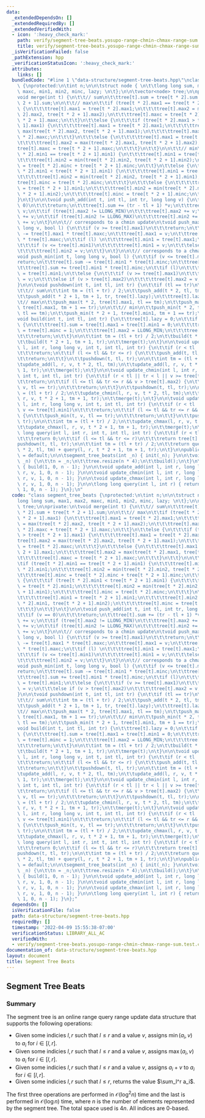 ```yaml
---
data:
  _extendedDependsOn: []
  _extendedRequiredBy: []
  _extendedVerifiedWith:
  - icon: ':heavy_check_mark:'
    path: verify/segment-tree-beats.yosupo-range-chmin-chmax-range-sum.test.cpp
    title: verify/segment-tree-beats.yosupo-range-chmin-chmax-range-sum.test.cpp
  _isVerificationFailed: false
  _pathExtension: hpp
  _verificationStatusIcon: ':heavy_check_mark:'
  attributes:
    links: []
  bundledCode: "#line 1 \"data-structure/segment-tree-beats.hpp\"\nclass segment_tree_beats\
    \ {\nprotected:\n\tint n;\n\n\tstruct node { \n\t\tlong long sum, max1, max2,\
    \ maxc, min1, min2, minc, lazy; \n\t};\n\n\tvector<node> tree;\n\nprivate:\n\t\
    void merge(int t) {\n\t\t// sum\n\t\ttree[t].sum = tree[t * 2].sum + tree[t *\
    \ 2 + 1].sum;\n\n\t\t// max\n\t\tif (tree[t * 2].max1 == tree[t * 2 + 1].max1)\
    \ {\n\t\t\ttree[t].max1 = tree[t * 2].max1;\n\t\t\ttree[t].max2 = max(tree[t *\
    \ 2].max2, tree[t * 2 + 1].max2);\n\t\t\ttree[t].maxc = tree[t * 2].maxc + tree[t\
    \ * 2 + 1].maxc;\n\t\t}\n\t\telse {\n\t\t\tif (tree[t * 2].max1 > tree[t * 2 +\
    \ 1].max1) {\n\t\t\t\ttree[t].max1 = tree[t * 2].max1;\n\t\t\t\ttree[t].max2 =\
    \ max(tree[t * 2].max2, tree[t * 2 + 1].max1);\n\t\t\t\ttree[t].maxc = tree[t\
    \ * 2].maxc;\n\t\t\t}\n\t\t\telse {\n\t\t\t\ttree[t].max1 = tree[t * 2 + 1].max1;\n\
    \t\t\t\ttree[t].max2 = max(tree[t * 2].max1, tree[t * 2 + 1].max2);\n\t\t\t\t\
    tree[t].maxc = tree[t * 2 + 1].maxc;\n\t\t\t}\n\t\t}\n\n\t\t// min\n\t\tif (tree[t\
    \ * 2].min1 == tree[t * 2 + 1].min1) {\n\t\t\ttree[t].min1 = tree[t * 2].min1;\n\
    \t\t\ttree[t].min2 = min(tree[t * 2].min2, tree[t * 2 + 1].min2);\n\t\t\ttree[t].minc\
    \ = tree[t * 2].minc + tree[t * 2 + 1].minc;\n\t\t}\n\t\telse {\n\t\t\tif (tree[t\
    \ * 2].min1 < tree[t * 2 + 1].min1) {\n\t\t\t\ttree[t].min1 = tree[t * 2].min1;\n\
    \t\t\t\ttree[t].min2 = min(tree[t * 2].min2, tree[t * 2 + 1].min1);\n\t\t\t\t\
    tree[t].minc = tree[t * 2].minc;\n\t\t\t}\n\t\t\telse {\n\t\t\t\ttree[t].min1\
    \ = tree[t * 2 + 1].min1;\n\t\t\t\ttree[t].min2 = min(tree[t * 2].min1, tree[t\
    \ * 2 + 1].min2);\n\t\t\t\ttree[t].minc = tree[t * 2 + 1].minc;\n\t\t\t}\n\t\t\
    }\n\t}\n\n\tvoid push_add(int t, int tl, int tr, long long v) {\n\t\tif (v ==\
    \ 0)\n\t\t\treturn;\n\t\ttree[t].sum += (tr - tl + 1) *v;\n\t\ttree[t].max1 +=\
    \ v;\n\t\tif (tree[t].max2 != LLONG_MIN)\n\t\t\ttree[t].max2 += v;\n\t\ttree[t].min1\
    \ += v;\n\t\tif (tree[t].min2 != LLONG_MAX)\n\t\t\ttree[t].min2 += v;\n\t\ttree[t].lazy\
    \ += v;\n\t}\n\n\t// corresponds to a chmin update\n\tvoid push_max(int t, long\
    \ long v, bool l) {\n\t\tif (v >= tree[t].max1)\n\t\t\treturn;\n\t\ttree[t].sum\
    \ -= tree[t].max1 * tree[t].maxc;\n\t\ttree[t].max1 = v;\n\t\ttree[t].sum += tree[t].max1\
    \ * tree[t].maxc;\n\t\tif (l) \n\t\t\ttree[t].min1 = tree[t].max1;\n\t\telse {\n\
    \t\t\tif (v <= tree[t].min1)\n\t\t\t\ttree[t].min1 = v;\n\t\t\telse if (v < tree[t].min2)\n\
    \t\t\t\ttree[t].min2 = v;\n\t\t}\n\t}\n\n\t// corresponds to a chmax update\n\t\
    void push_min(int t, long long v, bool l) {\n\t\tif (v <= tree[t].min1)\n\t\t\t\
    return;\n\t\ttree[t].sum -= tree[t].min1 * tree[t].minc;\n\t\ttree[t].min1 = v;\n\
    \t\ttree[t].sum += tree[t].min1 * tree[t].minc;\n\t\tif (l)\n\t\t\ttree[t].max1\
    \ = tree[t].min1;\n\t\telse {\n\t\t\tif (v >= tree[t].max1)\n\t\t\t\ttree[t].max1\
    \ = v;\n\t\t\telse if (v > tree[t].max2)\n\t\t\t\ttree[t].max2 = v;\n\t\t}\n\t\
    }\n\n\tvoid pushdown(int t, int tl, int tr) {\n\t\tif (tl == tr)\n\t\t\treturn;\n\
    \t\t// sum\n\t\tint tm = (tl + tr) / 2;\n\t\tpush_add(t * 2, tl, tm, tree[t].lazy);\n\
    \t\tpush_add(t * 2 + 1, tm + 1, tr, tree[t].lazy);\n\t\ttree[t].lazy = 0;\n\n\t\
    \t// max\n\t\tpush_max(t * 2, tree[t].max1, tl == tm);\n\t\tpush_max(t * 2 + 1,\
    \ tree[t].max1, tm + 1 == tr);\n\n\t\t// min\n\t\tpush_min(t * 2, tree[t].min1,\
    \ tl == tm);\n\t\tpush_min(t * 2 + 1, tree[t].min1, tm + 1 == tr);\n\t}\n\n\t\
    void build(int t, int tl, int tr) {\n\t\ttree[t].lazy = 0;\n\t\tif (tl == tr)\
    \ {\n\t\t\ttree[t].sum = tree[t].max1 = tree[t].min1 = 0;\n\t\t\ttree[t].maxc\
    \ = tree[t].minc = 1;\n\t\t\ttree[t].max2 = LLONG_MIN;\n\t\t\ttree[t].min2 = LLONG_MAX;\n\
    \t\t\treturn;\n\t\t}\n\n\t\tint tm = (tl + tr) / 2;\n\t\tbuild(t * 2, tl, tm);\n\
    \t\tbuild(t * 2 + 1, tm + 1, tr);\n\t\tmerge(t);\n\t}\n\n\tvoid update_add(int\
    \ l, int r, long long v, int t, int tl, int tr) {\n\t\tif (r < tl || tr < l)\n\
    \t\t\treturn;\n\t\tif (l <= tl && tr <= r) {\n\t\t\tpush_add(t, tl, tr, v);\n\t\
    \t\treturn;\n\t\t}\n\t\tpushdown(t, tl, tr);\n\n\t\tint tm = (tl + tr) / 2;\n\t\
    \tupdate_add(l, r, v, t * 2, tl, tm);\n\t\tupdate_add(l, r, v, t * 2 + 1, tm +\
    \ 1, tr);\n\t\tmerge(t);\n\t}\n\n\tvoid update_chmin(int l, int r, long long v,\
    \ int t, int tl, int tr) {\n\t\tif (r < tl || tr < l || v >= tree[t].max1)\n\t\
    \t\treturn;\n\t\tif (l <= tl && tr <= r && v > tree[t].max2) {\n\t\t\tpush_max(t,\
    \ v, tl == tr);\n\t\t\treturn;\n\t\t}\n\t\tpushdown(t, tl, tr);\n\n\t\tint tm\
    \ = (tl + tr) / 2;\n\t\tupdate_chmin(l, r, v, t * 2, tl, tm);\n\t\tupdate_chmin(l,\
    \ r, v, t * 2 + 1, tm + 1, tr);\n\t\tmerge(t);\n\t}\n\n\tvoid update_chmax(int\
    \ l, int r, long long v, int t, int tl, int tr) {\n\t\tif (r < tl || tr < l ||\
    \ v <= tree[t].min1)\n\t\t\treturn;\n\t\tif (l <= tl && tr <= r && v < tree[t].min2)\
    \ {\n\t\t\tpush_min(t, v, tl == tr);\n\t\t\treturn;\n\t\t}\n\t\tpushdown(t, tl,\
    \ tr);\n\n\t\tint tm = (tl + tr) / 2;\n\t\tupdate_chmax(l, r, v, t * 2, tl, tm);\n\
    \t\tupdate_chmax(l, r, v, t * 2 + 1, tm + 1, tr);\n\t\tmerge(t);\n\t}\n\n\tlong\
    \ long query(int l, int r, int t, int tl, int tr) {\n\t\tif (r < tl || tr < l)\n\
    \t\t\treturn 0;\n\t\tif (l <= tl && tr <= r)\n\t\t\treturn tree[t].sum;\n\t\t\
    pushdown(t, tl, tr);\n\n\t\tint tm = (tl + tr) / 2;\n\t\treturn query(l, r, t\
    \ * 2, tl, tm) + query(l, r, t * 2 + 1, tm + 1, tr);\n\t}\n\npublic:\n\tsegment_tree_beats()\
    \ = default;\n\n\tsegment_tree_beats(int _n) { init(_n); }\n\n\tvoid init(int\
    \ _n) {\n\t\tn = _n;\n\t\ttree.resize(n * 4);\n\t\tbuild();\n\t}\n\n\tvoid build()\
    \ { build(1, 0, n - 1); }\n\n\tvoid update_add(int l, int r, long long v) { update_add(l,\
    \ r, v, 1, 0, n - 1); }\n\n\tvoid update_chmin(int l, int r, long long v) { update_chmin(l,\
    \ r, v, 1, 0, n - 1); }\n\n\tvoid update_chmax(int l, int r, long long v) { update_chmax(l,\
    \ r, v, 1, 0, n - 1); }\n\n\tlong long query(int l, int r) { return query(l, r,\
    \ 1, 0, n - 1); }\n};\n"
  code: "class segment_tree_beats {\nprotected:\n\tint n;\n\n\tstruct node { \n\t\t\
    long long sum, max1, max2, maxc, min1, min2, minc, lazy; \n\t};\n\n\tvector<node>\
    \ tree;\n\nprivate:\n\tvoid merge(int t) {\n\t\t// sum\n\t\ttree[t].sum = tree[t\
    \ * 2].sum + tree[t * 2 + 1].sum;\n\n\t\t// max\n\t\tif (tree[t * 2].max1 == tree[t\
    \ * 2 + 1].max1) {\n\t\t\ttree[t].max1 = tree[t * 2].max1;\n\t\t\ttree[t].max2\
    \ = max(tree[t * 2].max2, tree[t * 2 + 1].max2);\n\t\t\ttree[t].maxc = tree[t\
    \ * 2].maxc + tree[t * 2 + 1].maxc;\n\t\t}\n\t\telse {\n\t\t\tif (tree[t * 2].max1\
    \ > tree[t * 2 + 1].max1) {\n\t\t\t\ttree[t].max1 = tree[t * 2].max1;\n\t\t\t\t\
    tree[t].max2 = max(tree[t * 2].max2, tree[t * 2 + 1].max1);\n\t\t\t\ttree[t].maxc\
    \ = tree[t * 2].maxc;\n\t\t\t}\n\t\t\telse {\n\t\t\t\ttree[t].max1 = tree[t *\
    \ 2 + 1].max1;\n\t\t\t\ttree[t].max2 = max(tree[t * 2].max1, tree[t * 2 + 1].max2);\n\
    \t\t\t\ttree[t].maxc = tree[t * 2 + 1].maxc;\n\t\t\t}\n\t\t}\n\n\t\t// min\n\t\
    \tif (tree[t * 2].min1 == tree[t * 2 + 1].min1) {\n\t\t\ttree[t].min1 = tree[t\
    \ * 2].min1;\n\t\t\ttree[t].min2 = min(tree[t * 2].min2, tree[t * 2 + 1].min2);\n\
    \t\t\ttree[t].minc = tree[t * 2].minc + tree[t * 2 + 1].minc;\n\t\t}\n\t\telse\
    \ {\n\t\t\tif (tree[t * 2].min1 < tree[t * 2 + 1].min1) {\n\t\t\t\ttree[t].min1\
    \ = tree[t * 2].min1;\n\t\t\t\ttree[t].min2 = min(tree[t * 2].min2, tree[t * 2\
    \ + 1].min1);\n\t\t\t\ttree[t].minc = tree[t * 2].minc;\n\t\t\t}\n\t\t\telse {\n\
    \t\t\t\ttree[t].min1 = tree[t * 2 + 1].min1;\n\t\t\t\ttree[t].min2 = min(tree[t\
    \ * 2].min1, tree[t * 2 + 1].min2);\n\t\t\t\ttree[t].minc = tree[t * 2 + 1].minc;\n\
    \t\t\t}\n\t\t}\n\t}\n\n\tvoid push_add(int t, int tl, int tr, long long v) {\n\
    \t\tif (v == 0)\n\t\t\treturn;\n\t\ttree[t].sum += (tr - tl + 1) *v;\n\t\ttree[t].max1\
    \ += v;\n\t\tif (tree[t].max2 != LLONG_MIN)\n\t\t\ttree[t].max2 += v;\n\t\ttree[t].min1\
    \ += v;\n\t\tif (tree[t].min2 != LLONG_MAX)\n\t\t\ttree[t].min2 += v;\n\t\ttree[t].lazy\
    \ += v;\n\t}\n\n\t// corresponds to a chmin update\n\tvoid push_max(int t, long\
    \ long v, bool l) {\n\t\tif (v >= tree[t].max1)\n\t\t\treturn;\n\t\ttree[t].sum\
    \ -= tree[t].max1 * tree[t].maxc;\n\t\ttree[t].max1 = v;\n\t\ttree[t].sum += tree[t].max1\
    \ * tree[t].maxc;\n\t\tif (l) \n\t\t\ttree[t].min1 = tree[t].max1;\n\t\telse {\n\
    \t\t\tif (v <= tree[t].min1)\n\t\t\t\ttree[t].min1 = v;\n\t\t\telse if (v < tree[t].min2)\n\
    \t\t\t\ttree[t].min2 = v;\n\t\t}\n\t}\n\n\t// corresponds to a chmax update\n\t\
    void push_min(int t, long long v, bool l) {\n\t\tif (v <= tree[t].min1)\n\t\t\t\
    return;\n\t\ttree[t].sum -= tree[t].min1 * tree[t].minc;\n\t\ttree[t].min1 = v;\n\
    \t\ttree[t].sum += tree[t].min1 * tree[t].minc;\n\t\tif (l)\n\t\t\ttree[t].max1\
    \ = tree[t].min1;\n\t\telse {\n\t\t\tif (v >= tree[t].max1)\n\t\t\t\ttree[t].max1\
    \ = v;\n\t\t\telse if (v > tree[t].max2)\n\t\t\t\ttree[t].max2 = v;\n\t\t}\n\t\
    }\n\n\tvoid pushdown(int t, int tl, int tr) {\n\t\tif (tl == tr)\n\t\t\treturn;\n\
    \t\t// sum\n\t\tint tm = (tl + tr) / 2;\n\t\tpush_add(t * 2, tl, tm, tree[t].lazy);\n\
    \t\tpush_add(t * 2 + 1, tm + 1, tr, tree[t].lazy);\n\t\ttree[t].lazy = 0;\n\n\t\
    \t// max\n\t\tpush_max(t * 2, tree[t].max1, tl == tm);\n\t\tpush_max(t * 2 + 1,\
    \ tree[t].max1, tm + 1 == tr);\n\n\t\t// min\n\t\tpush_min(t * 2, tree[t].min1,\
    \ tl == tm);\n\t\tpush_min(t * 2 + 1, tree[t].min1, tm + 1 == tr);\n\t}\n\n\t\
    void build(int t, int tl, int tr) {\n\t\ttree[t].lazy = 0;\n\t\tif (tl == tr)\
    \ {\n\t\t\ttree[t].sum = tree[t].max1 = tree[t].min1 = 0;\n\t\t\ttree[t].maxc\
    \ = tree[t].minc = 1;\n\t\t\ttree[t].max2 = LLONG_MIN;\n\t\t\ttree[t].min2 = LLONG_MAX;\n\
    \t\t\treturn;\n\t\t}\n\n\t\tint tm = (tl + tr) / 2;\n\t\tbuild(t * 2, tl, tm);\n\
    \t\tbuild(t * 2 + 1, tm + 1, tr);\n\t\tmerge(t);\n\t}\n\n\tvoid update_add(int\
    \ l, int r, long long v, int t, int tl, int tr) {\n\t\tif (r < tl || tr < l)\n\
    \t\t\treturn;\n\t\tif (l <= tl && tr <= r) {\n\t\t\tpush_add(t, tl, tr, v);\n\t\
    \t\treturn;\n\t\t}\n\t\tpushdown(t, tl, tr);\n\n\t\tint tm = (tl + tr) / 2;\n\t\
    \tupdate_add(l, r, v, t * 2, tl, tm);\n\t\tupdate_add(l, r, v, t * 2 + 1, tm +\
    \ 1, tr);\n\t\tmerge(t);\n\t}\n\n\tvoid update_chmin(int l, int r, long long v,\
    \ int t, int tl, int tr) {\n\t\tif (r < tl || tr < l || v >= tree[t].max1)\n\t\
    \t\treturn;\n\t\tif (l <= tl && tr <= r && v > tree[t].max2) {\n\t\t\tpush_max(t,\
    \ v, tl == tr);\n\t\t\treturn;\n\t\t}\n\t\tpushdown(t, tl, tr);\n\n\t\tint tm\
    \ = (tl + tr) / 2;\n\t\tupdate_chmin(l, r, v, t * 2, tl, tm);\n\t\tupdate_chmin(l,\
    \ r, v, t * 2 + 1, tm + 1, tr);\n\t\tmerge(t);\n\t}\n\n\tvoid update_chmax(int\
    \ l, int r, long long v, int t, int tl, int tr) {\n\t\tif (r < tl || tr < l ||\
    \ v <= tree[t].min1)\n\t\t\treturn;\n\t\tif (l <= tl && tr <= r && v < tree[t].min2)\
    \ {\n\t\t\tpush_min(t, v, tl == tr);\n\t\t\treturn;\n\t\t}\n\t\tpushdown(t, tl,\
    \ tr);\n\n\t\tint tm = (tl + tr) / 2;\n\t\tupdate_chmax(l, r, v, t * 2, tl, tm);\n\
    \t\tupdate_chmax(l, r, v, t * 2 + 1, tm + 1, tr);\n\t\tmerge(t);\n\t}\n\n\tlong\
    \ long query(int l, int r, int t, int tl, int tr) {\n\t\tif (r < tl || tr < l)\n\
    \t\t\treturn 0;\n\t\tif (l <= tl && tr <= r)\n\t\t\treturn tree[t].sum;\n\t\t\
    pushdown(t, tl, tr);\n\n\t\tint tm = (tl + tr) / 2;\n\t\treturn query(l, r, t\
    \ * 2, tl, tm) + query(l, r, t * 2 + 1, tm + 1, tr);\n\t}\n\npublic:\n\tsegment_tree_beats()\
    \ = default;\n\n\tsegment_tree_beats(int _n) { init(_n); }\n\n\tvoid init(int\
    \ _n) {\n\t\tn = _n;\n\t\ttree.resize(n * 4);\n\t\tbuild();\n\t}\n\n\tvoid build()\
    \ { build(1, 0, n - 1); }\n\n\tvoid update_add(int l, int r, long long v) { update_add(l,\
    \ r, v, 1, 0, n - 1); }\n\n\tvoid update_chmin(int l, int r, long long v) { update_chmin(l,\
    \ r, v, 1, 0, n - 1); }\n\n\tvoid update_chmax(int l, int r, long long v) { update_chmax(l,\
    \ r, v, 1, 0, n - 1); }\n\n\tlong long query(int l, int r) { return query(l, r,\
    \ 1, 0, n - 1); }\n};"
  dependsOn: []
  isVerificationFile: false
  path: data-structure/segment-tree-beats.hpp
  requiredBy: []
  timestamp: '2022-04-09 15:55:38-07:00'
  verificationStatus: LIBRARY_ALL_AC
  verifiedWith:
  - verify/segment-tree-beats.yosupo-range-chmin-chmax-range-sum.test.cpp
documentation_of: data-structure/segment-tree-beats.hpp
layout: document
title: Segment Tree Beats
---
```


## Segment Tree Beats

### Summary
The segment tree is an online range query range update data structure that supports the following operations:
- Given some indicies $l, r$ such that $l \leq r$ and a value $v$, assigns $\min(a_i, v)$ to $a_i$ for $i \in [l, r]$. 
- Given some indicies $l, r$ such that $l \leq r$ and a value $v$, assigns $\max(a_i, v)$ to $a_i$ for $i \in [l, r]$. 
- Given some indicies $l, r$ such that $l \leq r$ and a value $v$, assigns $a_i + v$ to $a_i$ for $i \in [l, r]$. 
- Given some indicies $l, r$ such that $l \leq r$, returns the value $\sum_l^r a_i$. 

The first three operations are performed in $\mathcal{O}(\log^2 n)$ time and the last is performed in $\mathcal{O}(\log n)$ time, where $n$ is the number of elements represented by the segment tree. The total space used is $4n$. All indices are 0-based. 